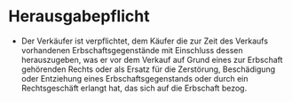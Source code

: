 # Herausgabepflicht

- Der Verkäufer ist verpflichtet, dem Käufer die zur Zeit des Verkaufs vorhandenen Erbschaftsgegenstände mit Einschluss dessen herauszugeben, was er vor dem Verkauf auf Grund eines zur Erbschaft gehörenden Rechts oder als Ersatz für die Zerstörung, Beschädigung oder Entziehung eines Erbschaftsgegenstands oder durch ein Rechtsgeschäft erlangt hat, das sich auf die Erbschaft bezog.

